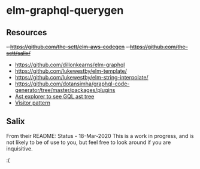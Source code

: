 # elm-graphql-querygen

## Resources
~~- https://github.com/the-sett/elm-aws-codegen~~
~~- https://github.com/the-sett/salix/~~
- https://github.com/dillonkearns/elm-graphql
- https://github.com/lukewestby/elm-template/
- https://github.com/lukewestby/elm-string-interpolate/
- https://github.com/dotansimha/graphql-code-generator/tree/master/packages/plugins
- [Ast explorer to see GQL ast tree](https://astexplorer.net)
- [Visitor pattern](https://graphql-code-generator.com/docs/custom-codegen/using-visitor)

## Salix
From their README:
Status - 18-Mar-2020 This is a work in progress, and is not likely to be of use to you, but feel free to look around if you are inquisitive.

:(
